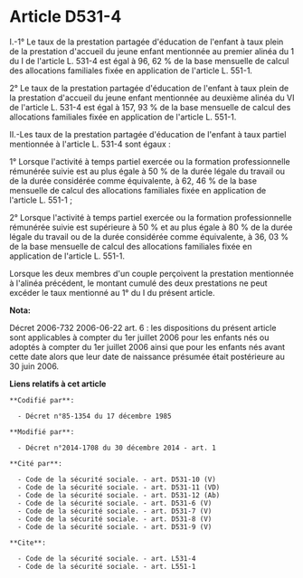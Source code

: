 # Article D531-4

I.-1° Le taux de la prestation partagée d'éducation de l'enfant à taux plein de la prestation d'accueil du jeune enfant
mentionnée au premier alinéa du 1 du I de l'article L. 531-4 est égal à 96, 62 % de la base mensuelle de calcul des
allocations familiales fixée en application de l'article L. 551-1. 

2° Le taux de la prestation partagée d'éducation de l'enfant à taux plein de la prestation d'accueil du jeune enfant
mentionnée au deuxième alinéa du VI de l'article L. 531-4 est égal à 157, 93 % de la base mensuelle de calcul des allocations
familiales fixée en application de l'article L. 551-1. 

II.-Les taux de la prestation partagée d'éducation de l'enfant à taux partiel mentionnée à l'article L. 531-4 sont égaux : 

1° Lorsque l'activité à temps partiel exercée ou la formation professionnelle rémunérée suivie est au plus égale à 50 % de la
durée légale du travail ou de la durée considérée comme équivalente, à 62, 46 % de la base mensuelle de calcul des
allocations familiales fixée en application de l'article L. 551-1 ; 

2° Lorsque l'activité à temps partiel exercée ou la formation professionnelle rémunérée suivie est supérieure à 50 % et au
plus égale à 80 % de la durée légale du travail ou de la durée considérée comme équivalente, à 36, 03 % de la base mensuelle
de calcul des allocations familiales fixée en application de l'article L. 551-1. 

Lorsque les deux membres d'un couple perçoivent la prestation mentionnée à l'alinéa précédent, le montant cumulé des deux
prestations ne peut excéder le taux mentionné au 1° du I du présent article.

**Nota:**

Décret 2006-732 2006-06-22 art. 6 : les dispositions du présent article sont applicables à compter du 1er juillet 2006 pour
les enfants nés ou adoptés à compter du 1er juillet 2006 ainsi que pour les enfants nés avant cette date alors que leur date
de naissance présumée était postérieure au 30 juin 2006.

**Liens relatifs à cet article**

	**Codifié par**:

	  - Décret n°85-1354 du 17 décembre 1985

	**Modifié par**:

	  - Décret n°2014-1708 du 30 décembre 2014 - art. 1

	**Cité par**:

	  - Code de la sécurité sociale. - art. D531-10 (V)
	  - Code de la sécurité sociale. - art. D531-11 (VD)
	  - Code de la sécurité sociale. - art. D531-12 (Ab)
	  - Code de la sécurité sociale. - art. D531-6 (V)
	  - Code de la sécurité sociale. - art. D531-7 (V)
	  - Code de la sécurité sociale. - art. D531-8 (V)
	  - Code de la sécurité sociale. - art. D531-9 (V)

	**Cite**:

	  - Code de la sécurité sociale. - art. L531-4
	  - Code de la sécurité sociale. - art. L551-1
